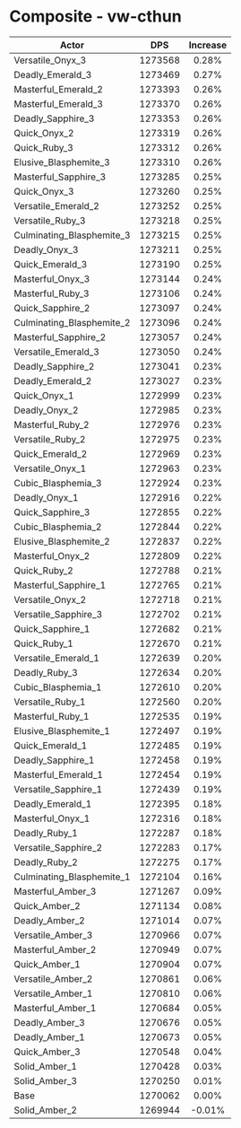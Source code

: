 # Composite - vw-cthun
| Actor | DPS | Increase |
|---|:---:|:---:|
|Versatile_Onyx_3|1273568|0.28%|
|Deadly_Emerald_3|1273469|0.27%|
|Masterful_Emerald_2|1273393|0.26%|
|Masterful_Emerald_3|1273370|0.26%|
|Deadly_Sapphire_3|1273353|0.26%|
|Quick_Onyx_2|1273319|0.26%|
|Quick_Ruby_3|1273312|0.26%|
|Elusive_Blasphemite_3|1273310|0.26%|
|Masterful_Sapphire_3|1273285|0.25%|
|Quick_Onyx_3|1273260|0.25%|
|Versatile_Emerald_2|1273252|0.25%|
|Versatile_Ruby_3|1273218|0.25%|
|Culminating_Blasphemite_3|1273215|0.25%|
|Deadly_Onyx_3|1273211|0.25%|
|Quick_Emerald_3|1273190|0.25%|
|Masterful_Onyx_3|1273144|0.24%|
|Masterful_Ruby_3|1273106|0.24%|
|Quick_Sapphire_2|1273097|0.24%|
|Culminating_Blasphemite_2|1273096|0.24%|
|Masterful_Sapphire_2|1273057|0.24%|
|Versatile_Emerald_3|1273050|0.24%|
|Deadly_Sapphire_2|1273041|0.23%|
|Deadly_Emerald_2|1273027|0.23%|
|Quick_Onyx_1|1272999|0.23%|
|Deadly_Onyx_2|1272985|0.23%|
|Masterful_Ruby_2|1272976|0.23%|
|Versatile_Ruby_2|1272975|0.23%|
|Quick_Emerald_2|1272969|0.23%|
|Versatile_Onyx_1|1272963|0.23%|
|Cubic_Blasphemia_3|1272924|0.23%|
|Deadly_Onyx_1|1272916|0.22%|
|Quick_Sapphire_3|1272855|0.22%|
|Cubic_Blasphemia_2|1272844|0.22%|
|Elusive_Blasphemite_2|1272837|0.22%|
|Masterful_Onyx_2|1272809|0.22%|
|Quick_Ruby_2|1272788|0.21%|
|Masterful_Sapphire_1|1272765|0.21%|
|Versatile_Onyx_2|1272718|0.21%|
|Versatile_Sapphire_3|1272702|0.21%|
|Quick_Sapphire_1|1272682|0.21%|
|Quick_Ruby_1|1272670|0.21%|
|Versatile_Emerald_1|1272639|0.20%|
|Deadly_Ruby_3|1272634|0.20%|
|Cubic_Blasphemia_1|1272610|0.20%|
|Versatile_Ruby_1|1272560|0.20%|
|Masterful_Ruby_1|1272535|0.19%|
|Elusive_Blasphemite_1|1272497|0.19%|
|Quick_Emerald_1|1272485|0.19%|
|Deadly_Sapphire_1|1272458|0.19%|
|Masterful_Emerald_1|1272454|0.19%|
|Versatile_Sapphire_1|1272439|0.19%|
|Deadly_Emerald_1|1272395|0.18%|
|Masterful_Onyx_1|1272316|0.18%|
|Deadly_Ruby_1|1272287|0.18%|
|Versatile_Sapphire_2|1272283|0.17%|
|Deadly_Ruby_2|1272275|0.17%|
|Culminating_Blasphemite_1|1272104|0.16%|
|Masterful_Amber_3|1271267|0.09%|
|Quick_Amber_2|1271134|0.08%|
|Deadly_Amber_2|1271014|0.07%|
|Versatile_Amber_3|1270966|0.07%|
|Masterful_Amber_2|1270949|0.07%|
|Quick_Amber_1|1270904|0.07%|
|Versatile_Amber_2|1270861|0.06%|
|Versatile_Amber_1|1270810|0.06%|
|Masterful_Amber_1|1270684|0.05%|
|Deadly_Amber_3|1270676|0.05%|
|Deadly_Amber_1|1270673|0.05%|
|Quick_Amber_3|1270548|0.04%|
|Solid_Amber_1|1270428|0.03%|
|Solid_Amber_3|1270250|0.01%|
|Base|1270062|0.00%|
|Solid_Amber_2|1269944|-0.01%|
